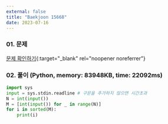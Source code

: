 ```yaml
---
external: false
title: "Baekjoon 15668"
date: 2023-07-16
---
```


### 01. 문제

[문제 확인하기](https://www.acmicpc.net/problem/15668){:target="_blank" rel="noopener noreferrer"}

### 02. 풀이 (Python, memory: 83948KB, time: 22092ms)

```Python
import sys
input = sys.stdin.readline # 구문을 추가하지 않으면 시간초과
N = int(input())
M = [int(input()) for _ in range(N)]
for i in sorted(M):
    print(i)
```
